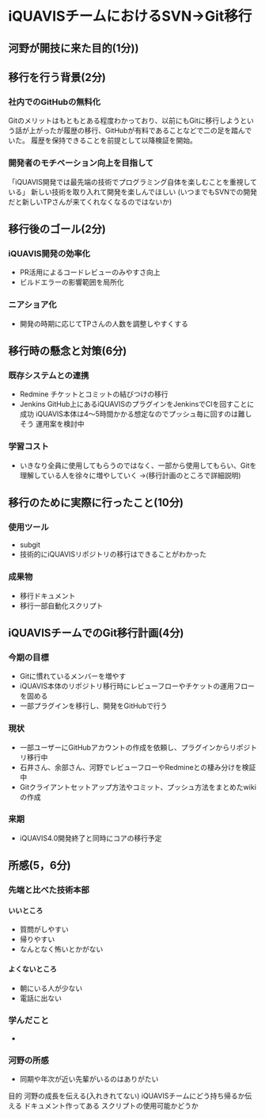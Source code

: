 ﻿# iQUAVISチームにおけるSVN→Git移行

## 河野が開技に来た目的(1分))

## 移行を行う背景(2分)
### 社内でのGitHubの無料化
Gitのメリットはもともとある程度わかっており、以前にもGitに移行しようという話が上がったが履歴の移行、GitHubが有料であることなどで二の足を踏んでいた。
履歴を保持できることを前提として以降検証を開始。
### 開発者のモチベーション向上を目指して
「iQUAVIS開発では最先端の技術でプログラミング自体を楽しむことを重視している」
新しい技術を取り入れて開発を楽しんでほしい
(いつまでもSVNでの開発だと新しいTPさんが来てくれなくなるのではないか)

## 移行後のゴール(2分)
### iQUAVIS開発の効率化
* PR活用によるコードレビューのみやすさ向上
* ビルドエラーの影響範囲を局所化
### ニアショア化
* 開発の時期に応じてTPさんの人数を調整しやすくする

## 移行時の懸念と対策(6分)
### 既存システムとの連携
* Redmine
チケットとコミットの結びつけの移行
* Jenkins
GitHub上にあるiQUAVISのプラグインをJenkinsでCIを回すことに成功
iQUAVIS本体は4～5時間かかる想定なのでプッシュ毎に回すのは難しそう
運用案を検討中
### 学習コスト
* いきなり全員に使用してもらうのではなく、一部から使用してもらい、Gitを理解している人を徐々に増やしていく
  →(移行計画のところで詳細説明)

## 移行のために実際に行ったこと(10分)
### 使用ツール
* subgit
* 技術的にiQUAVISリポジトリの移行はできることがわかった
### 成果物
* 移行ドキュメント
* 移行一部自動化スクリプト
## iQUAVISチームでのGit移行計画(4分)
### 今期の目標
* Gitに慣れているメンバーを増やす
* iQUAVIS本体のリポジトリ移行時にレビューフローやチケットの運用フローを固める
* 一部プラグインを移行し、開発をGitHubで行う
### 現状
* 一部ユーザーにGitHubアカウントの作成を依頼し、プラグインからリポジトリ移行中
* 石井さん、余部さん、河野でレビューフローやRedmineとの棲み分けを検証中
* Gitクライアントセットアップ方法やコミット、プッシュ方法をまとめたwikiの作成
### 来期
* iQUAVIS4.0開発終了と同時にコアの移行予定

## 所感(5，6分)
### 先端と比べた技術本部
#### いいところ
* 質問がしやすい
* 帰りやすい
* なんとなく怖いとかがない
#### よくないところ
* 朝にいる人が少ない
* 電話に出ない
### 学んだこと
*
### 河野の所感
* 同期や年次が近い先輩がいるのはありがたい

目的
河野の成長を伝える(入れきれてない)
iQUAVISチームにどう持ち帰るか伝える
ドキュメント作ってある
スクリプトの使用可能かどうか
